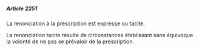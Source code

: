 ##### Article 2251

La renonciation à la prescription est expresse ou tacite.

La renonciation tacite résulte de circonstances établissant sans équivoque la volonté de ne pas se prévaloir de la prescription.

